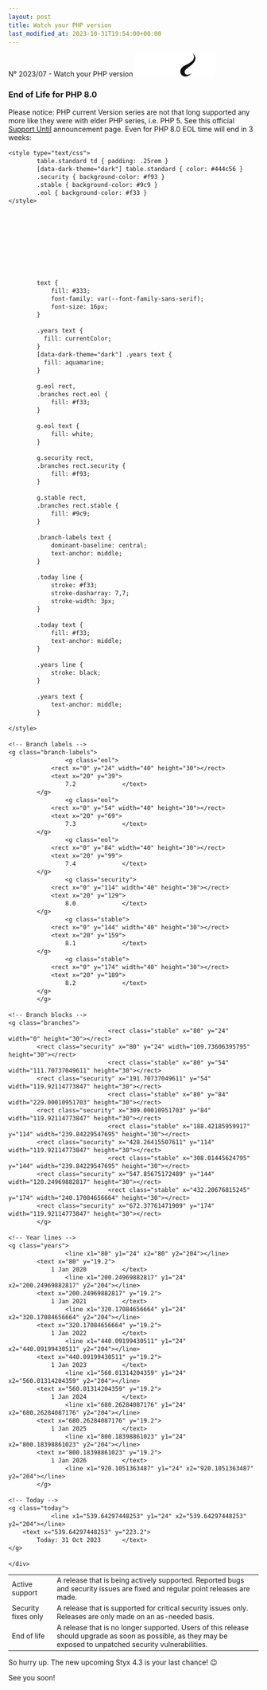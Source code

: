 ```yaml
---
layout: post
title: Watch your PHP version
last_modified_at: 2023-10-31T19:54:00+00:00
---
```


N° 2023/07 - Watch your PHP version <img class="php8" src="/i/b/logo_php8_2.svg" alt="php8.2" width="160" height="48">

### End of Life for PHP 8.0

Please notice: PHP current Version series are not that long supported any more like they were with elder PHP series, i.e. PHP 5. See this official [Support Until](https://www.php.net/supported-versions.php) announcement page. Even for PHP 8.0 EOL time will end in 3 weeks:

<div>
    <div>

	<style type="text/css">
            table.standard td { padding: .25rem }
            [data-dark-theme="dark"] table.standard { color: #444c56 }
            .security { background-color: #f93 }
            .stable { background-color: #9c9 }
            .eol { background-color: #f33 }
	</style>

<svg xmlns="http://www.w3.org/2000/svg" viewBox="0 0 970 228" width="970" height="228">
	<style type="text/css">

            text {
				fill: #333;
				font-family: var(--font-family-sans-serif);
				font-size: 16px;
			}

            .years text {
              fill: currentColor;
            }
			[data-dark-theme="dark"] .years text {
              fill: aquamarine;
            }

			g.eol rect,
			.branches rect.eol {
				fill: #f33;
			}

			g.eol text {
				fill: white;
			}

			g.security rect,
			.branches rect.security {
				fill: #f93;
			}

			g.stable rect,
			.branches rect.stable {
				fill: #9c9;
			}

			.branch-labels text {
				dominant-baseline: central;
				text-anchor: middle;
			}

			.today line {
				stroke: #f33;
				stroke-dasharray: 7,7;
				stroke-width: 3px;
			}

			.today text {
				fill: #f33;
				text-anchor: middle;
			}

			.years line {
				stroke: black;
			}

			.years text {
				text-anchor: middle;
			}

	</style>

	<!-- Branch labels -->
	<g class="branch-labels">
					<g class="eol">
				<rect x="0" y="24" width="40" height="30"></rect>
				<text x="20" y="39">
					7.2				</text>
			</g>
					<g class="eol">
				<rect x="0" y="54" width="40" height="30"></rect>
				<text x="20" y="69">
					7.3				</text>
			</g>
					<g class="eol">
				<rect x="0" y="84" width="40" height="30"></rect>
				<text x="20" y="99">
					7.4				</text>
			</g>
					<g class="security">
				<rect x="0" y="114" width="40" height="30"></rect>
				<text x="20" y="129">
					8.0				</text>
			</g>
					<g class="stable">
				<rect x="0" y="144" width="40" height="30"></rect>
				<text x="20" y="159">
					8.1				</text>
			</g>
					<g class="stable">
				<rect x="0" y="174" width="40" height="30"></rect>
				<text x="20" y="189">
					8.2				</text>
			</g>
			</g>

	<!-- Branch blocks -->
	<g class="branches">
								<rect class="stable" x="80" y="24" width="0" height="30"></rect>
			<rect class="security" x="80" y="24" width="109.73606395795" height="30"></rect>
								<rect class="stable" x="80" y="54" width="111.70737049611" height="30"></rect>
			<rect class="security" x="191.70737049611" y="54" width="119.92114773847" height="30"></rect>
								<rect class="stable" x="80" y="84" width="229.00010951703" height="30"></rect>
			<rect class="security" x="309.00010951703" y="84" width="119.92114773847" height="30"></rect>
								<rect class="stable" x="188.42185959917" y="114" width="239.84229547695" height="30"></rect>
			<rect class="security" x="428.26415507611" y="114" width="119.92114773847" height="30"></rect>
								<rect class="stable" x="308.01445624795" y="144" width="239.84229547695" height="30"></rect>
			<rect class="security" x="547.85675172489" y="144" width="120.24969882817" height="30"></rect>
								<rect class="stable" x="432.20676815245" y="174" width="240.17084656664" height="30"></rect>
			<rect class="security" x="672.37761471909" y="174" width="119.92114773847" height="30"></rect>
			</g>

	<!-- Year lines -->
	<g class="years">
					<line x1="80" y1="24" x2="80" y2="204"></line>
			<text x="80" y="19.2">
				1 Jan 2020			</text>
					<line x1="200.24969882817" y1="24" x2="200.24969882817" y2="204"></line>
			<text x="200.24969882817" y="19.2">
				1 Jan 2021			</text>
					<line x1="320.17084656664" y1="24" x2="320.17084656664" y2="204"></line>
			<text x="320.17084656664" y="19.2">
				1 Jan 2022			</text>
					<line x1="440.09199430511" y1="24" x2="440.09199430511" y2="204"></line>
			<text x="440.09199430511" y="19.2">
				1 Jan 2023			</text>
					<line x1="560.01314204359" y1="24" x2="560.01314204359" y2="204"></line>
			<text x="560.01314204359" y="19.2">
				1 Jan 2024			</text>
					<line x1="680.26284087176" y1="24" x2="680.26284087176" y2="204"></line>
			<text x="680.26284087176" y="19.2">
				1 Jan 2025			</text>
					<line x1="800.18398861023" y1="24" x2="800.18398861023" y2="204"></line>
			<text x="800.18398861023" y="19.2">
				1 Jan 2026			</text>
					<line x1="920.1051363487" y1="24" x2="920.1051363487" y2="204"></line>
			</g>

	<!-- Today -->
	<g class="today">
				<line x1="539.64297448253" y1="24" x2="539.64297448253" y2="204"></line>
		<text x="539.64297448253" y="223.2">
			Today: 31 Oct 2023		</text>
	</g>

    </div>
</div>

<table class="standard">
	<tbody><tr class="stable">
		<td>Active support</td>
		<td>
			A release that is being actively supported. Reported bugs and security
			issues are fixed and regular point releases are made.
		</td>
	</tr>
	<tr class="security">
		<td>Security fixes only</td>
		<td>
			A release that is supported for critical security issues only. Releases
			are only made on an as-needed basis.
		</td>
	</tr>
	<tr class="eol">
		<td>End of life</td>
		<td>
			A release that is no longer supported. Users of this release should
			upgrade as soon as possible, as they may be exposed to unpatched security
			vulnerabilities.
		</td>
	</tr>
</tbody></table>


So hurry up. The new upcoming Styx 4.3 is your last chance! 😉

See you soon!
